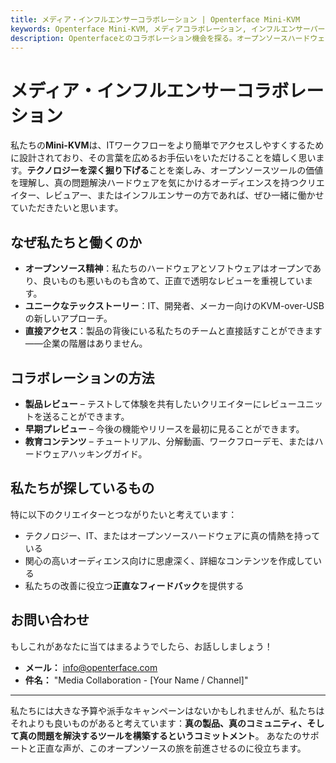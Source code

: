 ```yaml
---
title: メディア・インフルエンサーコラボレーション | Openterface Mini-KVM
keywords: Openterface Mini-KVM, メディアコラボレーション, インフルエンサーパートナーシップ, 製品レビュー, オープンソース技術
description: Openterfaceとのコラボレーション機会を探る。オープンソースハードウェアと問題解決ツールへの情熱を共有するテッククリエイターやレビュアーを探しています。
---
```


# メディア・インフルエンサーコラボレーション

私たちの**Mini-KVM**は、ITワークフローをより簡単でアクセスしやすくするために設計されており、その言葉を広めるお手伝いをいただけることを嬉しく思います。**テクノロジーを深く掘り下げる**ことを楽しみ、オープンソースツールの価値を理解し、真の問題解決ハードウェアを気にかけるオーディエンスを持つクリエイター、レビュアー、またはインフルエンサーの方であれば、ぜひ一緒に働かせていただきたいと思います。

## なぜ私たちと働くのか

- **オープンソース精神**：私たちのハードウェアとソフトウェアはオープンであり、良いものも悪いものも含めて、正直で透明なレビューを重視しています。
- **ユニークなテックストーリー**：IT、開発者、メーカー向けのKVM-over-USBの新しいアプローチ。
- **直接アクセス**：製品の背後にいる私たちのチームと直接話すことができます——企業の階層はありません。

## コラボレーションの方法

- **製品レビュー** – テストして体験を共有したいクリエイターにレビューユニットを送ることができます。
- **早期プレビュー** – 今後の機能やリリースを最初に見ることができます。
- **教育コンテンツ** – チュートリアル、分解動画、ワークフローデモ、またはハードウェアハッキングガイド。

## 私たちが探しているもの

特に以下のクリエイターとつながりたいと考えています：

- テクノロジー、IT、またはオープンソースハードウェアに真の情熱を持っている
- 関心の高いオーディエンス向けに思慮深く、詳細なコンテンツを作成している
- 私たちの改善に役立つ**正直なフィードバック**を提供する

## お問い合わせ

もしこれがあなたに当てはまるようでしたら、お話ししましょう！

- **メール：** [info@openterface.com](mailto:info@openterface.com)
- **件名：** "Media Collaboration - [Your Name / Channel]"

---

私たちには大きな予算や派手なキャンペーンはないかもしれませんが、私たちはそれよりも良いものがあると考えています：**真の製品、真のコミュニティ、そして真の問題を解決するツールを構築するというコミットメント**。
あなたのサポートと正直な声が、このオープンソースの旅を前進させるのに役立ちます。
